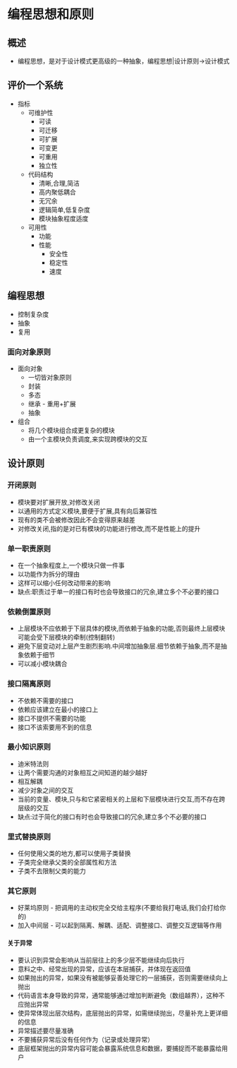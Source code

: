 # 编程思想和原则

## 概述
- 编程思想，是对于设计模式更高级的一种抽象，编程思想|设计原则->设计模式

## 评价一个系统
- 指标
  - 可维护性
    - 可读
    - 可迁移
    - 可扩展
    - 可变更
    - 可重用
    - 独立性
  - 代码结构
    - 清晰,合理,简洁
    - 高内聚低耦合
    - 无冗余
    - 逻辑简单,低复杂度
    - 模块抽象程度适度
  - 可用性
    - 功能
    - 性能
      - 安全性
      - 稳定性
      - 速度

## 编程思想
- 控制复杂度
- 抽象
- 复用

### 面向对象原则
- 面向对象
  - 一切皆对象原则
  - 封装
  - 多态
  - 继承 - 重用+扩展
  - 抽象
- 组合
  - 将几个模块组合成更复杂的模块
  - 由一个主模块负责调度,来实现跨模块的交互

## 设计原则
### 开闭原则
- 模块要对扩展开放,对修改关闭
- 以通用的方式定义模块,要便于扩展,具有向后兼容性
- 现有的类不会被修改因此不会变得原来越差
- 对修改关闭,指的是对已有模块的功能进行修改,而不是性能上的提升
### 单一职责原则
- 在一个抽象程度上,一个模块只做一件事
- 以功能作为拆分的理由
- 这样可以缩小任何改动带来的影响
- 缺点:职责过于单一的接口有时也会导致接口的冗余,建立多个不必要的接口
### 依赖倒置原则
- 上层模块不应依赖于下层具体的模块,而依赖于抽象的功能,否则最终上层模块可能会受下层模块的牵制(控制翻转)
- 避免下层变动对上层产生剧烈影响.中间增加抽象层.细节依赖于抽象,而不是抽象依赖于细节
- 可以减小模块耦合
### 接口隔离原则
- 不依赖不需要的接口
- 依赖应该建立在最小的接口上
- 接口不提供不需要的功能
- 接口不该索要用不到的信息
### 最小知识原则
- 迪米特法则
- 让两个需要沟通的对象相互之间知道的越少越好
- 相互解耦
- 减少对象之间的交互
- 当前的变量、模块,只与和它紧密相关的上层和下层模块进行交互,而不存在跨层级的交互
- 缺点:过于简化的接口有时也会导致接口的冗余,建立多个不必要的接口
### 里式替换原则
- 任何使用父类的地方,都可以使用子类替换
- 子类完全继承父类的全部属性和方法
- 子类不去限制父类的能力
### 其它原则
- 好莱坞原则 - 把调用的主动权完全交给主程序(不要给我打电话,我们会打给你的)
- 加入中间层 - 可以起到隔离、解耦、适配、调整接口、调整交互逻辑等作用
#### 关于异常
  - 要认识到异常会影响从当前层往上的多少层不能继续向后执行
  - 意料之中、经常出现的异常，应该在本层捕获，并体现在返回值
  - 如果抛出的异常，如果没有被能够妥善处理它的一层捕获，否则需要继续向上抛出
  - 代码语言本身导致的异常，通常能够通过增加判断避免（数组越界），这种不应抛出异常
  - 使异常体现出层次结构，底层抛出的异常，如需继续抛出，尽量补充上更详细的信息
  - 异常描述要尽量准确
  - 不要捕获异常后没有任何作为（记录或处理异常）
  - 底层框架抛出的异常内容可能会暴露系统信息和数据，要捕捉而不能暴露给用户

